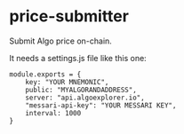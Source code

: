 # price-submitter
Submit Algo price on-chain. 

It needs a settings.js file like this one:


```
module.exports = {
	key: "YOUR MNEMONIC",
	public: "MYALGORANDADDRESS",
	server: "api.algoexplorer.io",
	"messari-api-key": "YOUR MESSARI KEY",
	interval: 1000	
}
```
